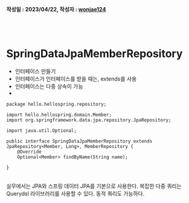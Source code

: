 #### 작성일 : 2023/04/22, 작성자 : [wonjae124](https://github.com/wonjae124)
<br/><br/>
# SpringDataJpaMemberRepository 
- 인터페이스 만들기
- 인터페이스가 인터페이스를 받을 때는, extends를 사용
- 인터페이스는 다중 상속이 가능
- <br/>
```
package hello.hellospring.repository;

import hello.hellospring.domain.Member;
import org.springframework.data.jpa.repository.JpaRepository;

import java.util.Optional;

public interface SpringDataJpaMemberRepository extends JpaRepository<Member, Long>, MemberRepository {
    @Override
    Optional<Member> findByName(String name);

}
```
<br/>
실무에서는 JPA와 스프링 데이터 JPA를 기본으로 사용한다.
복잡한 다중 쿼리는 Querydsl 라이브러리를 사용할 수 있다. 동적 쿼리도 가능하다.
<br/><br/>
